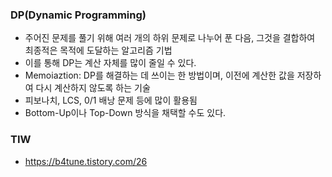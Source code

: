 ### DP(Dynamic Programming)

- 주어진 문제를 풀기 위해 여러 개의 하위 문제로 나누어 푼 다음, 그것을 결합하여 최종적은 목적에 도달하는 알고리즘 기법
- 이를 통해 DP는 계산 자체를 많이 줄일 수 있다.
- Memoiaztion: DP를 해결하는 데 쓰이는 한 방법이며, 이전에 계산한 값을 저장하여 다시 계산하지 않도록 하는 기술
- 피보나치, LCS, 0/1 배낭 문제 등에 많이 활용됨
- Bottom-Up이나 Top-Down 방식을 채택할 수도 있다.

### TIW

- https://b4tune.tistory.com/26
